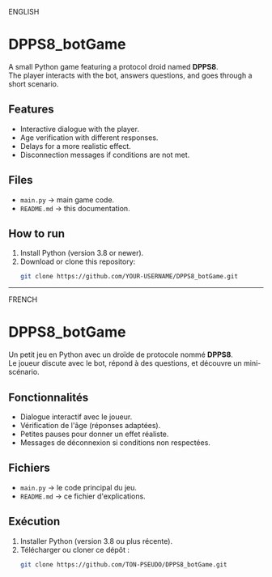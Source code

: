 ENGLISH
# DPPS8_botGame

A small Python game featuring a protocol droid named **DPPS8**.  
The player interacts with the bot, answers questions, and goes through a short scenario.

## Features
- Interactive dialogue with the player.
- Age verification with different responses.
- Delays for a more realistic effect.
- Disconnection messages if conditions are not met.

## Files
- `main.py` → main game code.
- `README.md` → this documentation.

## How to run
1. Install Python (version 3.8 or newer).
2. Download or clone this repository:
   ```bash
   git clone https://github.com/YOUR-USERNAME/DPPS8_botGame.git

  ----------------------------------------------------------------
  
  FRENCH
  # DPPS8_botGame

Un petit jeu en Python avec un droïde de protocole nommé **DPPS8**.  
Le joueur discute avec le bot, répond à des questions, et découvre un mini-scénario.

## Fonctionnalités
- Dialogue interactif avec le joueur.
- Vérification de l'âge (réponses adaptées).
- Petites pauses pour donner un effet réaliste.
- Messages de déconnexion si conditions non respectées.

## Fichiers
- `main.py` → le code principal du jeu.
- `README.md` → ce fichier d'explications.

## Exécution
1. Installer Python (version 3.8 ou plus récente).
2. Télécharger ou cloner ce dépôt :
   ```bash
   git clone https://github.com/TON-PSEUDO/DPPS8_botGame.git
